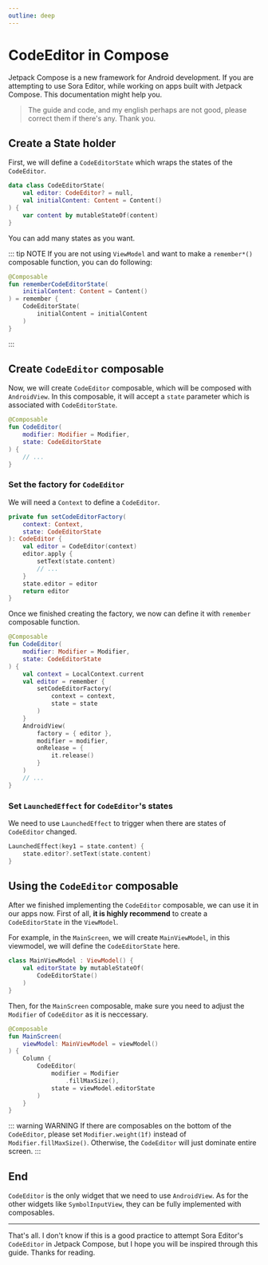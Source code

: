 ```yaml
---
outline: deep
---
```


# CodeEditor in Compose

Jetpack Compose is a new framework for Android development. If you are attempting to use Sora Editor, while working on apps built with Jetpack Compose. This documentation might help you.

> The guide and code, and my english perhaps are not good, please correct them if there's any. Thank you.

## Create a State holder

First, we will define a `CodeEditorState` which wraps the states of the `CodeEditor`.

```kotlin
data class CodeEditorState(
    val editor: CodeEditor? = null,
    val initialContent: Content = Content()
) {
    var content by mutableStateOf(content)
}
```

You can add many states as you want.

::: tip NOTE
If you are not using `ViewModel` and want to make a `remember*()` composable function, you can do following:
```kotlin
@Composable
fun rememberCodeEditorState(
    initialContent: Content = Content()
) = remember {
    CodeEditorState(
        initialContent = initialContent
    )
}
```
:::

## Create `CodeEditor` composable

Now, we will create `CodeEditor` composable, which will be composed with `AndroidView`. In this composable, it will accept a `state` parameter which is associated with `CodeEditorState`.

```kotlin
@Composable
fun CodeEditor(
    modifier: Modifier = Modifier,
    state: CodeEditorState
) {
    // ...
}
```

### Set the factory for `CodeEditor`

We will need a `Context` to define a `CodeEditor`.

```kotlin
private fun setCodeEditorFactory(
    context: Context,
    state: CodeEditorState
): CodeEditor {
    val editor = CodeEditor(context)
    editor.apply {
        setText(state.content)
        // ...
    }
    state.editor = editor
    return editor
}
```

Once we finished creating the factory, we now can define it with `remember` composable function.

```kotlin
@Composable
fun CodeEditor(
    modifier: Modifier = Modifier,
    state: CodeEditorState
) {
    val context = LocalContext.current
    val editor = remember {
        setCodeEditorFactory(
            context = context,
            state = state
        )
    }
    AndroidView(
        factory = { editor },
        modifier = modifier,
        onRelease = {
            it.release()
        }
    )
    // ...
}
```

### Set `LaunchedEffect` for `CodeEditor`'s states

We need to use `LaunchedEffect` to trigger when there are states of `CodeEditor` changed.

```kotlin
LaunchedEffect(key1 = state.content) {
    state.editor?.setText(state.content)
}
```

## Using the `CodeEditor` composable

After we finished implementing the `CodeEditor` composable, we can use it in our apps now. First of all, **it is highly recommend** to create a `CodeEditorState` in the `ViewModel`.

For example, in the `MainScreen`, we will create `MainViewModel`, in this viewmodel, we will define the `CodeEditorState` here.

```kotlin
class MainViewModel : ViewModel() {
    val editorState by mutableStateOf(
        CodeEditorState()
    )
}
```

Then, for the `MainScreen` composable, make sure you need to adjust the `Modifier` of `CodeEditor` as it is neccessary.

```kotlin
@Composable
fun MainScreen(
    viewModel: MainViewModel = viewModel()
) {
    Column {
        CodeEditor(
            modifier = Modifier
                .fillMaxSize(),
            state = viewModel.editorState
        )
    }
}
```

::: warning WARNING
If there are composables on the bottom of the `CodeEditor`, please set `Modifier.weight(1f)` instead of `Modifier.fillMaxSize()`. Otherwise, the `CodeEditor` will just dominate entire screen.
:::

## End

`CodeEditor` is the only widget that we need to use `AndroidView`. As for the other widgets like `SymbolInputView`, they can be fully implemented with composables.

---

That's all. I don't know if this is a good practice to attempt Sora Editor's `CodeEditor` in Jetpack Compose, but I hope you will be inspired through this guide.  Thanks for reading.